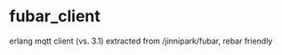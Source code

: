 fubar_client
============

erlang mqtt client (vs. 3.1) extracted from /jinnipark/fubar, rebar friendly
